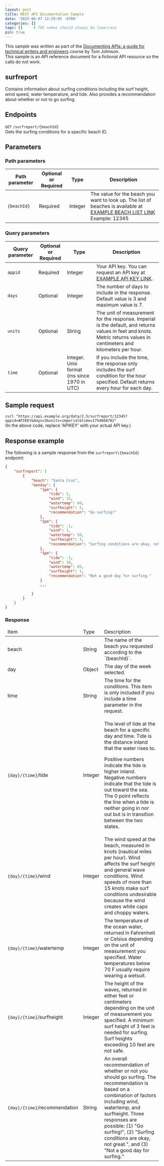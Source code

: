 ```yaml
---
layout: post
title: REST API Documentation Sample
date: '2025-08-07 12:29:05 -0700'
categories: []
tags: []     # TAG names should always be lowercase
pin: true
---
```

This sample was written as part of the [Documenting APIs: a guide for technical writers and engineers](https://idratherbewriting.com/learnapidoc/) course by Tom Johnson.  
This sample is an API reference document for a fictional API resource so the calls do not work.

## surfreport
Contains information about surfing conditions including the surf height, wind speed, water temperature, and tide. Also provides a recommendation about whether or not to go surfing.

## Endpoints
`GET` <code>/surfreport/{beachId}</code>  
Gets the surfing conditions for a specific beach ID.

## Parameters
### Path parameters
<table>
    <thead>
        <tr>
            <th>Path parameter</th>
            <th>Optional or Required</th>
            <th>Type</th>
            <th>Description</th>
        </tr>
    </thead>
    <tbody>
        <tr>
            <td><code>{beachId}</code></td>
            <td>Required</td>
            <td>Integer</td>
            <td>The value for the beach you want to look up. The list of beaches is available at <a href="https://example.com">EXAMPLE BEACH LIST LINK</a> Example: 12345</td>
        </tr>
    </tbody>
</table>

### Query parameters
<table>
    <thead>
        <tr>
            <th>Query parameter</th>
            <th>Optional or Required</th>
            <th>Type</th>
            <th>Description</th>
        </tr>
    </thead>
    <tbody>
        <tr>
            <td><code>appid</code></td>
            <td>Required</td>
            <td>Integer</td>
            <td>Your API key. You can request an API key at <a href="https://example.com">EXAMPLE API KEY LINK</a>.</td>
        </tr>
        <tr>
            <td><code>days</code></td>
            <td>Optional</td>
            <td>Integer</td>
            <td>The number of days to include in the response. Default value is 3 and maximum value is 7.</td>
        </tr>
        <tr>
            <td><code>units</code></td>
            <td>Optional</td>
            <td>String</td>
            <td>The unit of measurement for the response. Imperial is the default, and returns values in feet and knots. Metric returns values in centimeters and kilometers per hour.</td>
        </tr>
        <tr>
            <td><code>time</code></td>
            <td>Optional</td>
            <td>Integer. Unix format (ms since 1970 in UTC)</td>
            <td>If you include the time, the response only includes the surf condition for the hour specified. Default returns every hour for each day.</td>
        </tr>
    </tbody>
</table>

## Sample request
`curl "https://api.example.org/data/2.5/surfreport/12345?appid=APIKEY&days=3&units=imperial&time=1754668782"`  
(In the above code, replace 'APIKEY' with your actual API key.)

## Response example
The following is a sample response from the `surfreport\{beachId}` endpoint:  

```json
{
    "surfreport": [
        {
            "beach": "Santa Cruz",
            "monday": {
                "1pm": {
                    "tide": 5,
                    "wind": 15,
                    "watertemp": 60,
                    "surfheight": 5,
                    "recommendation": "Go surfing!"
                },
                "2pm": {
                    "tide": -1,
                    "wind": 1,
                    "watertemp": 50,
                    "surfheight": 3,
                    "recommendation": "Surfing conditions are okay, not great"
                },
                "3pm": {
                	"tide": -1,
                	"wind": 10,
                	"watertemp": 65,
                	"surfheight": 1,
                	"recommendation": "Not a good day for surfing."
                }
                ...

            }
        }
    ]
}
```

### Response
<table>
    <thead>
      <tr>
        <td>Item</td>
        <td>Type</td>
        <td>Description</td>
      </tr>
    </thead>
  <tbody>
    <tr>
        <td>beach</td>
        <td>String</td>
        <td>The name of the beach you requested according to the `{beachId}`.</td>
    </tr>
    <tr>
        <td>day</td>
        <td>Object</td>
        <td>The day of the week selected.</td>
    </tr>
    <tr>
        <td>time</td>
        <td>String</td>
        <td>The time for the conditions. This item is only included if you include a time parameter in the request.</td>
    </tr>
    <tr>
        <td><code>{day}/{time}</code>/tide</td>
        <td>Integer</td>
        <td>
          <p>The level of tide at the beach for a specific day and time. Tide is the distance inland that the water rises to.</p> 
          <p>Positive numbers indicate the tide is higher inland. Negative numbers indicate that the tide is out toward the sea. The 0 point reflects the line when a tide is neither going in nor out but is in transition between the two states.</p>
        </td>
    </tr>
    <tr>
        <td><code>{day}/{time}</code>/wind</td>
        <td>Integer</td>
        <td>The wind speed at the beach, measured in knots (nautical miles per hour). Wind affects the surf height and general wave conditions. Wind speeds of more than 15 knots make surf conditions undesirable because the wind creates white caps and choppy waters.</td>
    </tr>
    <tr>
        <td><code>{day}/{time}</code>/watertemp</td>
        <td>Integer</td>
        <td>The temperature of the ocean water, returned in Fahrenheit or Celsius depending on the unit of measurement you specified. Water temperatures below 70 F usually require wearing a wetsuit.</td>
    </tr>
    <tr>
        <td><code>{day}/{time}</code>/surfheight</td>
        <td>Integer</td>
        <td>The height of the waves, returned in either feet or centimeters depending on the unit of measurement you specified. A minimum surf height of 3 feet is needed for surfing. Surf heights exceeding 10 feet are not safe.</td>
    </tr>
    <tr>
        <td><code>{day}/{time}</code>/recommendation</td>
        <td>String</td>
        <td>An overall recommendation of whether or not you should go surfing. The recommendation is based on a combination of factors including wind, watertemp, and surfheight. Three responses are possible: (1) "Go surfing!", (2) "Surfing conditions are okay, not great.", and (3) "Not a good day for surfing."</td>
    </tr>
  </tbody>
</table>
